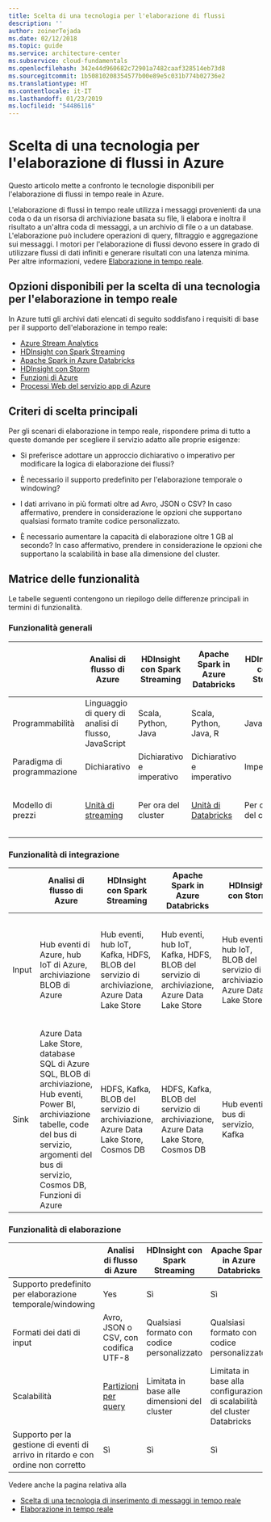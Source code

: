 ```yaml
---
title: Scelta di una tecnologia per l'elaborazione di flussi
description: ''
author: zoinerTejada
ms.date: 02/12/2018
ms.topic: guide
ms.service: architecture-center
ms.subservice: cloud-fundamentals
ms.openlocfilehash: 342e44d960682c72901a7482caaf328514eb73d8
ms.sourcegitcommit: 1b50810208354577b00e89e5c031b774b02736e2
ms.translationtype: HT
ms.contentlocale: it-IT
ms.lasthandoff: 01/23/2019
ms.locfileid: "54486116"
---
```

# <a name="choosing-a-stream-processing-technology-in-azure"></a>Scelta di una tecnologia per l'elaborazione di flussi in Azure

Questo articolo mette a confronto le tecnologie disponibili per l'elaborazione di flussi in tempo reale in Azure.

L'elaborazione di flussi in tempo reale utilizza i messaggi provenienti da una coda o da un risorsa di archiviazione basata su file, li elabora e inoltra il risultato a un'altra coda di messaggi, a un archivio di file o a un database. L'elaborazione può includere operazioni di query, filtraggio e aggregazione sui messaggi. I motori per l'elaborazione di flussi devono essere in grado di utilizzare flussi di dati infiniti e generare risultati con una latenza minima. Per altre informazioni, vedere [Elaborazione in tempo reale](../big-data/real-time-processing.md).

<!-- markdownlint-disable MD026 -->

## <a name="what-are-your-options-when-choosing-a-technology-for-real-time-processing"></a>Opzioni disponibili per la scelta di una tecnologia per l'elaborazione in tempo reale

<!-- markdownlint-enable MD026 -->

In Azure tutti gli archivi dati elencati di seguito soddisfano i requisiti di base per il supporto dell'elaborazione in tempo reale:

- [Azure Stream Analytics](/azure/stream-analytics/)
- [HDInsight con Spark Streaming](/azure/hdinsight/spark/apache-spark-streaming-overview)
- [Apache Spark in Azure Databricks](/azure/azure-databricks/)
- [HDInsight con Storm](/azure/hdinsight/storm/apache-storm-overview)
- [Funzioni di Azure](/azure/azure-functions/functions-overview)
- [Processi Web del servizio app di Azure](/azure/app-service/web-sites-create-web-jobs)

## <a name="key-selection-criteria"></a>Criteri di scelta principali

Per gli scenari di elaborazione in tempo reale, rispondere prima di tutto a queste domande per scegliere il servizio adatto alle proprie esigenze:

- Si preferisce adottare un approccio dichiarativo o imperativo per modificare la logica di elaborazione dei flussi?

- È necessario il supporto predefinito per l'elaborazione temporale o windowing?

- I dati arrivano in più formati oltre ad Avro, JSON o CSV? In caso affermativo, prendere in considerazione le opzioni che supportano qualsiasi formato tramite codice personalizzato.

- È necessario aumentare la capacità di elaborazione oltre 1 GB al secondo? In caso affermativo, prendere in considerazione le opzioni che supportano la scalabilità in base alla dimensione del cluster.

## <a name="capability-matrix"></a>Matrice delle funzionalità

Le tabelle seguenti contengono un riepilogo delle differenze principali in termini di funzionalità.

### <a name="general-capabilities"></a>Funzionalità generali

| | Analisi di flusso di Azure | HDInsight con Spark Streaming | Apache Spark in Azure Databricks | HDInsight con Storm | Funzioni di Azure | Processi Web del servizio app di Azure |
| --- | --- | --- | --- | --- | --- | --- |
| Programmabilità | Linguaggio di query di analisi di flusso, JavaScript | Scala, Python, Java | Scala, Python, Java, R | Java, C# | C#, F#, Node.js | C#, Node.js, PHP, Java, Python |
| Paradigma di programmazione | Dichiarativo | Dichiarativo e imperativo | Dichiarativo e imperativo | Imperativo | Imperativo | Imperativo |
| Modello di prezzi | [Unità di streaming](https://azure.microsoft.com/pricing/details/stream-analytics/) | Per ora del cluster | [Unità di Databricks](https://azure.microsoft.com/pricing/details/databricks/) | Per ora del cluster | Per esecuzione di funzione e utilizzo di risorse | Per ora del piano di servizio app |  

### <a name="integration-capabilities"></a>Funzionalità di integrazione

| | Analisi di flusso di Azure | HDInsight con Spark Streaming | Apache Spark in Azure Databricks | HDInsight con Storm | Funzioni di Azure | Processi Web del servizio app di Azure |
| --- | --- | --- | --- | --- | --- | --- |
| Input | Hub eventi di Azure, hub IoT di Azure, archiviazione BLOB di Azure  | Hub eventi, hub IoT, Kafka, HDFS, BLOB del servizio di archiviazione, Azure Data Lake Store  | Hub eventi, hub IoT, Kafka, HDFS, BLOB del servizio di archiviazione, Azure Data Lake Store  | Hub eventi, hub IoT, BLOB del servizio di archiviazione, Azure Data Lake Store  | [Binding supportati](/azure/azure-functions/functions-triggers-bindings#supported-bindings) | Bus di servizio, Code di archiviazione, BLOB del servizio di archiviazione, Hub eventi, WebHooks, Cosmos DB, File |
| Sink |  Azure Data Lake Store, database SQL di Azure SQL, BLOB di archiviazione, Hub eventi, Power BI, archiviazione tabelle, code del bus di servizio, argomenti del bus di servizio, Cosmos DB, Funzioni di Azure  | HDFS, Kafka, BLOB del servizio di archiviazione, Azure Data Lake Store, Cosmos DB | HDFS, Kafka, BLOB del servizio di archiviazione, Azure Data Lake Store, Cosmos DB | Hub eventi, bus di servizio, Kafka | [Binding supportati](/azure/azure-functions/functions-triggers-bindings#supported-bindings) | Bus di servizio, Code di archiviazione, BLOB del servizio di archiviazione, Hub eventi, WebHooks, Cosmos DB, File |

### <a name="processing-capabilities"></a>Funzionalità di elaborazione

| | Analisi di flusso di Azure | HDInsight con Spark Streaming | Apache Spark in Azure Databricks | HDInsight con Storm | Funzioni di Azure | Processi Web del servizio app di Azure |
| --- | --- | --- | --- | --- | --- | --- |
| Supporto predefinito per elaborazione temporale/windowing | Yes | Sì | Sì | Sì | No  | No  |
| Formati dei dati di input | Avro, JSON o CSV, con codifica UTF-8 | Qualsiasi formato con codice personalizzato | Qualsiasi formato con codice personalizzato | Qualsiasi formato con codice personalizzato | Qualsiasi formato con codice personalizzato | Qualsiasi formato con codice personalizzato |
| Scalabilità | [Partizioni per query](/azure/stream-analytics/stream-analytics-parallelization) | Limitata in base alle dimensioni del cluster | Limitata in base alla configurazione di scalabilità del cluster Databricks | Limitata in base alle dimensioni del cluster | Elaborazione parallela di un massimo di 200 istanze di app per le funzioni | Limitata dalla capacità del piano di servizio app |
| Supporto per la gestione di eventi di arrivo in ritardo e con ordine non corretto | Sì | Sì | Sì | Sì | No  | No  |

Vedere anche la pagina relativa alla

- [Scelta di una tecnologia di inserimento di messaggi in tempo reale](./real-time-ingestion.md)
- [Elaborazione in tempo reale](../big-data/real-time-processing.md)
